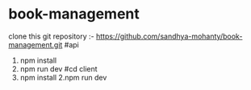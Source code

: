 # book-management

 clone this git repository :- https://github.com/sandhya-mohanty/book-management.git
 #api
 1. npm install
 2. npm run dev
 #cd client
 1. npm install
 2.npm run dev